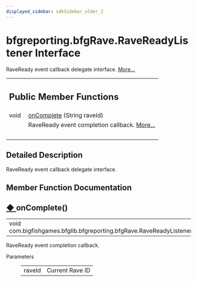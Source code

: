 ```yaml
---
displayed_sidebar: sdkSidebar_older_2
---
```

# bfgreporting.bfgRave.RaveReadyListener Interface 

<div class="contents">RaveReady event callback delegate interface.    <a href="interfacecom_1_1bigfishgames_1_1bfglib_1_1bfgreporting_1_1bfg_rave_1_1_rave_ready_listener.html#details">More...</a><table class="memberdecls"><tr class="heading"><td colspan="2"><h2 class="groupheader"><a id="pub-methods" name="pub-methods"></a> Public Member Functions</h2></td></tr><tr class="memitem:ae154bba80e4bdd62639c642a1e7b59bc"><td class="memItemLeft" align="right" valign="top">void&#160;</td><td class="memItemRight" valign="bottom"><a class="el" href="interfacecom_1_1bigfishgames_1_1bfglib_1_1bfgreporting_1_1bfg_rave_1_1_rave_ready_listener.html#ae154bba80e4bdd62639c642a1e7b59bc">onComplete</a> (String raveId)</td></tr><tr class="memdesc:ae154bba80e4bdd62639c642a1e7b59bc"><td class="mdescLeft">&#160;</td><td class="mdescRight">RaveReady event completion callback.  <a href="interfacecom_1_1bigfishgames_1_1bfglib_1_1bfgreporting_1_1bfg_rave_1_1_rave_ready_listener.html#ae154bba80e4bdd62639c642a1e7b59bc">More...</a><br /></td></tr><tr class="separator:ae154bba80e4bdd62639c642a1e7b59bc"><td class="memSeparator" colspan="2">&#160;</td></tr></table><a name="details" id="details"></a><h2 class="groupheader">Detailed Description</h2><div class="textblock">RaveReady event callback delegate interface. </div><h2 class="groupheader">Member Function Documentation</h2><a id="ae154bba80e4bdd62639c642a1e7b59bc" name="ae154bba80e4bdd62639c642a1e7b59bc"></a><h2 class="memtitle"><span class="permalink"><a href="#ae154bba80e4bdd62639c642a1e7b59bc">&#9670;&nbsp;</a></span>onComplete()</h2><div class="memitem"><div class="memproto"><table class="memname"><tr><td class="memname">void com.bigfishgames.bfglib.bfgreporting.bfgRave.RaveReadyListener.onComplete </td><td>(</td><td class="paramtype">String&#160;</td><td class="paramname"><em>raveId</em></td><td>)</td><td></td></tr></table></div><div class="memdoc">RaveReady event completion callback. <dl class="params"><dt>Parameters</dt><dd><table class="params"><tr><td class="paramname">raveId</td><td>Current Rave ID </td></tr></table></dd></dl></div></div></div> 
